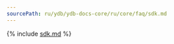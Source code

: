 ```yaml
---
sourcePath: ru/ydb/ydb-docs-core/ru/core/faq/sdk.md
---
```


{% include [sdk.md](_includes/sdk.md) %}
